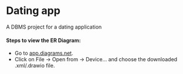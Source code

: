 # Dating app
A DBMS project for a dating application


#### Steps to view the ER Diagram:
* Go to [app.diagrams.net](https://app.diagrams.net/).
* Click on File -> Open from -> Device... and choose the downloaded .xml/.drawio file.
